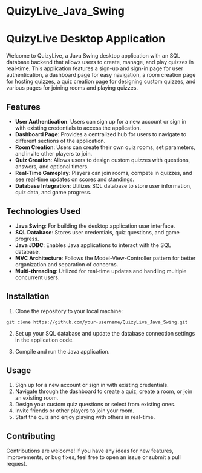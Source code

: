 # QuizyLive_Java_Swing
# QuizyLive Desktop Application

Welcome to QuizyLive, a Java Swing desktop application with an SQL database backend that allows users to create, manage, and play quizzes in real-time. This application features a sign-up and sign-in page for user authentication, a dashboard page for easy navigation, a room creation page for hosting quizzes, a quiz creation page for designing custom quizzes, and various pages for joining rooms and playing quizzes.

## Features

- **User Authentication**: Users can sign up for a new account or sign in with existing credentials to access the application.
- **Dashboard Page**: Provides a centralized hub for users to navigate to different sections of the application.
- **Room Creation**: Users can create their own quiz rooms, set parameters, and invite other players to join.
- **Quiz Creation**: Allows users to design custom quizzes with questions, answers, and optional timers.
- **Real-Time Gameplay**: Players can join rooms, compete in quizzes, and see real-time updates on scores and standings.
- **Database Integration**: Utilizes SQL database to store user information, quiz data, and game progress.

## Technologies Used

- **Java Swing**: For building the desktop application user interface.
- **SQL Database**: Stores user credentials, quiz questions, and game progress.
- **Java JDBC**: Enables Java applications to interact with the SQL database.
- **MVC Architecture**: Follows the Model-View-Controller pattern for better organization and separation of concerns.
- **Multi-threading**: Utilized for real-time updates and handling multiple concurrent users.

## Installation

1. Clone the repository to your local machine:

```
git clone https://github.com/your-username/QuizyLive_Java_Swing.git
```

2. Set up your SQL database and update the database connection settings in the application code.

3. Compile and run the Java application.

## Usage

1. Sign up for a new account or sign in with existing credentials.
2. Navigate through the dashboard to create a quiz, create a room, or join an existing room.
3. Design your custom quiz questions or select from existing ones.
4. Invite friends or other players to join your room.
5. Start the quiz and enjoy playing with others in real-time.

## Contributing

Contributions are welcome! If you have any ideas for new features, improvements, or bug fixes, feel free to open an issue or submit a pull request.

#
